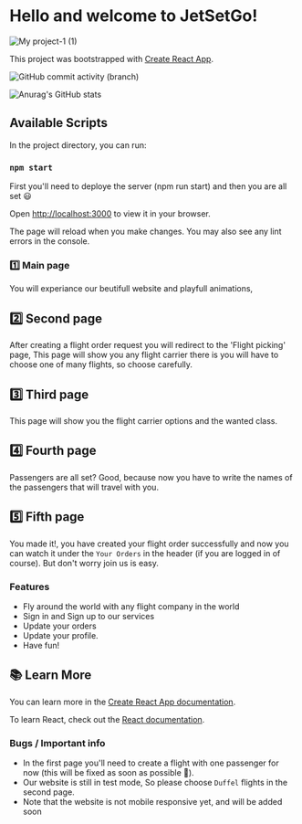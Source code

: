 # Hello and welcome to JetSetGo!

![My project-1 (1)](https://user-images.githubusercontent.com/92694814/235348352-1fc3421f-a2f8-4742-b64f-cc830f99607f.png)


This project was bootstrapped with [Create React App](https://github.com/facebook/create-react-app).

![GitHub commit activity (branch)](https://img.shields.io/github/commit-activity/m/dean99712/jetsetgo-fe/search_bar?style=for-the-badge)

![Anurag's GitHub stats](https://github-readme-stats.vercel.app/api?username=dean99712&show_icons=true)

## Available Scripts

In the project directory, you can run:

### `npm start`

First you'll need to deploye the server (npm run start)
and then you are all set :smiley:

Open [http://localhost:3000](http://localhost:3000) to view it in your browser.

The page will reload when you make changes.
You may also see any lint errors in the console.

### :one: Main page
You will experiance our beutifull website and playfull animations,

## :two: Second page
After creating a flight order request you will redirect to the 'Flight picking' page,
This page will show you any flight carrier there is 
you will have to choose one of many flights, so choose carefully.

## :three: Third page
This page will show you the flight carrier options and the wanted class.

## :four: Fourth page
Passengers are all set? Good, because now you have to write the names of the passengers that will travel with you.

## :five: Fifth page
You made it!, you have created your flight order successfully and now you can watch it under the `Your Orders` in the header (if you are logged in of course).
But don't worry join us is easy.

### Features
- Fly around the world with any flight company in the world
- Sign in and Sign up to our services
- Update your orders
- Update your profile.
- Have fun!

## :books: Learn More

You can learn more in the [Create React App documentation](https://facebook.github.io/create-react-app/docs/getting-started).

To learn React, check out the [React documentation](https://reactjs.org/).

### Bugs / Important info
- In the first page you'll need to create a flight with one passenger for now (this will be fixed as soon as possible :pray:).
- Our website is still in test mode, So please choose `Duffel` flights in the second page. 
- Note that the website is not mobile responsive yet, and will be added soon

